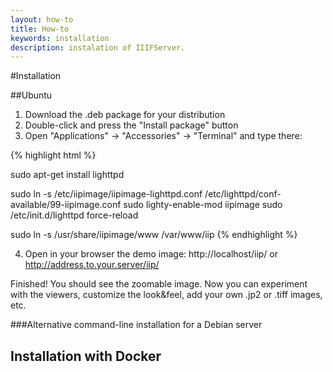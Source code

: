 ```yaml
---
layout: how-to
title: How-to
keywords: installation
description: instalation of IIIFServer.
---
```


#Installation

##Ubuntu
1. Download the .deb package for your distribution 
2. Double-click and press the "Install package" button
3. Open "Applications" -> "Accessories" -> "Terminal" and type there:


{% highlight html %}

sudo apt-get install lighttpd

sudo ln -s /etc/iipimage/iipimage-lighttpd.conf /etc/lighttpd/conf-available/99-iipimage.conf
sudo lighty-enable-mod iipimage
sudo /etc/init.d/lighttpd force-reload

sudo ln -s /usr/share/iipimage/www /var/www/iip
{% endhighlight %}

4. Open in your browser the demo image: http://localhost/iip/ or http://address.to.your.server/iip/

Finished! You should see the zoomable image.
Now you can experiment with the viewers, customize the look&feel, add your own .jp2 or .tiff images, etc.

###Alternative command-line installation for a Debian server

## Installation with Docker